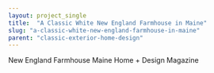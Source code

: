 ```yaml
---
layout: project_single
title:  "A Classic White New England Farmhouse in Maine"
slug: "a-classic-white-new-england-farmhouse-in-maine"
parent: "classic-exterior-home-design"
---
```

New England Farmhouse Maine Home + Design Magazine